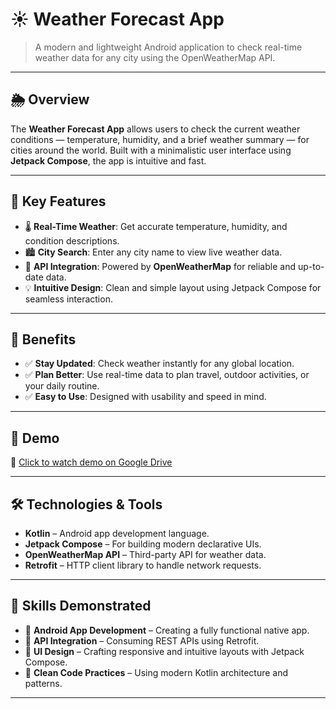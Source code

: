 # ☀️ Weather Forecast App

> A modern and lightweight Android application to check real-time weather data for any city using the OpenWeatherMap API.

---

## 🌦️ Overview

The **Weather Forecast App** allows users to check the current weather conditions — temperature, humidity, and a brief weather summary — for cities around the world. Built with a minimalistic user interface using **Jetpack Compose**, the app is intuitive and fast.

---

## 🔑 Key Features

- 🌡️ **Real-Time Weather**: Get accurate temperature, humidity, and condition descriptions.
- 🏙️ **City Search**: Enter any city name to view live weather data.
- 📡 **API Integration**: Powered by **OpenWeatherMap** for reliable and up-to-date data.
- 💡 **Intuitive Design**: Clean and simple layout using Jetpack Compose for seamless interaction.

---

## 🎯 Benefits

- ✅ **Stay Updated**: Check weather instantly for any global location.
- ✅ **Plan Better**: Use real-time data to plan travel, outdoor activities, or your daily routine.
- ✅ **Easy to Use**: Designed with usability and speed in mind.

---

## 🚀 Demo

🎥 [Click to watch demo on Google Drive](https://drive.google.com/file/d/1bxvXQSY6sgUfAR0ov3_DLUAuC9aXkSJM/view?usp=drivesdk)

---

## 🛠️ Technologies & Tools

- **Kotlin** – Android app development language.
- **Jetpack Compose** – For building modern declarative UIs.
- **OpenWeatherMap API** – Third-party API for weather data.
- **Retrofit** – HTTP client library to handle network requests.

---

## 🧠 Skills Demonstrated

- 📱 **Android App Development** – Creating a fully functional native app.
- 🔗 **API Integration** – Consuming REST APIs using Retrofit.
- 🎨 **UI Design** – Crafting responsive and intuitive layouts with Jetpack Compose.
- 🧹 **Clean Code Practices** – Using modern Kotlin architecture and patterns.

---



